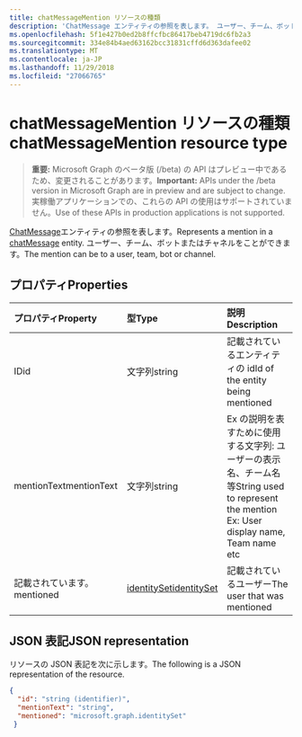 ```yaml
---
title: chatMessageMention リソースの種類
description: 'ChatMessage エンティティの参照を表します。 ユーザー、チーム、ボットまたはチャネルをことができます。 '
ms.openlocfilehash: 5f1e427b0ed2b8ffcfbc86417beb4719dc6fb2a3
ms.sourcegitcommit: 334e84b4aed63162bcc31831cffd6d363dafee02
ms.translationtype: MT
ms.contentlocale: ja-JP
ms.lasthandoff: 11/29/2018
ms.locfileid: "27066765"
---
```

# <a name="chatmessagemention-resource-type"></a><span data-ttu-id="8ded2-104">chatMessageMention リソースの種類</span><span class="sxs-lookup"><span data-stu-id="8ded2-104">chatMessageMention resource type</span></span>

> <span data-ttu-id="8ded2-105">**重要:** Microsoft Graph のベータ版 (/beta) の API はプレビュー中であるため、変更されることがあります。</span><span class="sxs-lookup"><span data-stu-id="8ded2-105">**Important:** APIs under the /beta version in Microsoft Graph are in preview and are subject to change.</span></span> <span data-ttu-id="8ded2-106">実稼働アプリケーションでの、これらの API の使用はサポートされていません。</span><span class="sxs-lookup"><span data-stu-id="8ded2-106">Use of these APIs in production applications is not supported.</span></span>

<span data-ttu-id="8ded2-107">[ChatMessage](chatmessage.md)エンティティの参照を表します。</span><span class="sxs-lookup"><span data-stu-id="8ded2-107">Represents a mention in a [chatMessage](chatmessage.md) entity.</span></span> <span data-ttu-id="8ded2-108">ユーザー、チーム、ボットまたはチャネルをことができます。</span><span class="sxs-lookup"><span data-stu-id="8ded2-108">The mention can be to a user, team, bot or channel.</span></span> 

## <a name="properties"></a><span data-ttu-id="8ded2-109">プロパティ</span><span class="sxs-lookup"><span data-stu-id="8ded2-109">Properties</span></span>
| <span data-ttu-id="8ded2-110">プロパティ</span><span class="sxs-lookup"><span data-stu-id="8ded2-110">Property</span></span>     | <span data-ttu-id="8ded2-111">型</span><span class="sxs-lookup"><span data-stu-id="8ded2-111">Type</span></span>   |<span data-ttu-id="8ded2-112">説明</span><span class="sxs-lookup"><span data-stu-id="8ded2-112">Description</span></span>|
|:---------------|:--------|:----------|
|<span data-ttu-id="8ded2-113">ID</span><span class="sxs-lookup"><span data-stu-id="8ded2-113">id</span></span>|<span data-ttu-id="8ded2-114">文字列</span><span class="sxs-lookup"><span data-stu-id="8ded2-114">string</span></span>|<span data-ttu-id="8ded2-115">記載されているエンティティの id</span><span class="sxs-lookup"><span data-stu-id="8ded2-115">Id of the entity being mentioned</span></span>|
|<span data-ttu-id="8ded2-116">mentionText</span><span class="sxs-lookup"><span data-stu-id="8ded2-116">mentionText</span></span>|<span data-ttu-id="8ded2-117">文字列</span><span class="sxs-lookup"><span data-stu-id="8ded2-117">string</span></span>|<span data-ttu-id="8ded2-118">Ex の説明を表すために使用する文字列: ユーザーの表示名、チーム名等</span><span class="sxs-lookup"><span data-stu-id="8ded2-118">String used to represent the mention Ex: User display name, Team name etc</span></span>|
|<span data-ttu-id="8ded2-119">記載されています。</span><span class="sxs-lookup"><span data-stu-id="8ded2-119">mentioned</span></span>|[<span data-ttu-id="8ded2-120">identitySet</span><span class="sxs-lookup"><span data-stu-id="8ded2-120">identitySet</span></span>](identityset.md)|<span data-ttu-id="8ded2-121">記載されているユーザー</span><span class="sxs-lookup"><span data-stu-id="8ded2-121">The user that was mentioned</span></span>|

## <a name="json-representation"></a><span data-ttu-id="8ded2-122">JSON 表記</span><span class="sxs-lookup"><span data-stu-id="8ded2-122">JSON representation</span></span>

<span data-ttu-id="8ded2-123">リソースの JSON 表記を次に示します。</span><span class="sxs-lookup"><span data-stu-id="8ded2-123">The following is a JSON representation of the resource.</span></span>

<!-- {
  "blockType": "resource",
  "baseType": "microsoft.graph.entity",
  "@odata.type": "microsoft.graph.chatMessageMention"
}-->

```json
{
  "id": "string (identifier)",
  "mentionText": "string",
  "mentioned": "microsoft.graph.identitySet"
 }

```

<!-- uuid: 8fcb5dbc-d5aa-4681-8e31-b001d5168d79
2015-10-25 14:57:30 UTC -->
<!-- {
  "type": "#page.annotation",
  "description": "chat mention resource",
  "keywords": "",
  "section": "documentation",
  "tocPath": ""
}-->
